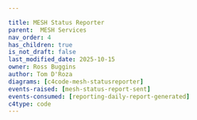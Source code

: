 ```yaml
---

title: MESH Status Reporter
parent:  MESH Services
nav_order: 4
has_children: true
is_not_draft: false
last_modified_date: 2025-10-15
owner: Ross Buggins
author: Tom D'Roza
diagrams: [c4code-mesh-statusreporter]
events-raised: [mesh-status-report-sent]
events-consumed: [reporting-daily-report-generated]
c4type: code
---
```


